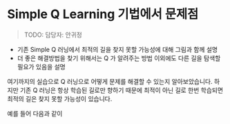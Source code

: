 # Simple Q Learning 기법에서 문제점

> TODO: 담당자: 안귀정

* 기존 Simple Q 러닝에서 최적의 길을 찾지 못할 가능성에 대해 그림과 함께 설명
* 더 좋은 해결방법을 찾기 위해서는 Q 가 알려주는 방법 이외에도 다른 길을 탐색할 필요가 있음을 설명 
 
여기까지의 실습으로 Q 러닝으로 어떻게 문제를 해결할 수 있는지 알아보았습니다. 하지만 기존 Q 러닝은 항상 학습된 길로만 향하기 때문에 최적이 아닌 길로 한번 학습되면 최적의 길은 찾지 못할 가능성이 있습니다.

예를 들어 다음과 같이  